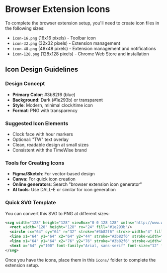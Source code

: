 # Browser Extension Icons

To complete the browser extension setup, you'll need to create icon files in the following sizes:

- `icon-16.png` (16x16 pixels) - Toolbar icon
- `icon-32.png` (32x32 pixels) - Extension management
- `icon-48.png` (48x48 pixels) - Extension management and notifications  
- `icon-128.png` (128x128 pixels) - Chrome Web Store and installation

## Icon Design Guidelines

### Design Concept
- **Primary Color**: #3b82f6 (blue)
- **Background**: Dark (#1e293b) or transparent
- **Style**: Modern, minimal clock/time icon
- **Format**: PNG with transparency

### Suggested Icon Elements
- Clock face with hour markers
- Optional: "TW" text overlay
- Clean, readable design at small sizes
- Consistent with the TimeWise brand

### Tools for Creating Icons
- **Figma/Sketch**: For vector-based design
- **Canva**: For quick icon creation
- **Online generators**: Search "browser extension icon generator"
- **AI tools**: Use DALL-E or similar for icon generation

### Quick SVG Template
You can convert this SVG to PNG at different sizes:

```svg
<svg width="128" height="128" viewBox="0 0 128 128" xmlns="http://www.w3.org/2000/svg">
  <rect width="128" height="128" rx="24" fill="#1e293b"/>
  <circle cx="64" cy="64" r="32" stroke="#3b82f6" stroke-width="4" fill="none"/>
  <line x1="64" y1="64" x2="64" y2="44" stroke="#3b82f6" stroke-width="3" stroke-linecap="round"/>
  <line x1="64" y1="64" x2="76" y2="76" stroke="#3b82f6" stroke-width="3" stroke-linecap="round"/>
  <text x="64" y="100" font-family="Arial, sans-serif" font-size="12" fill="#60a5fa" text-anchor="middle">TW</text>
</svg>
```

Once you have the icons, place them in this `icons/` folder to complete the extension setup.